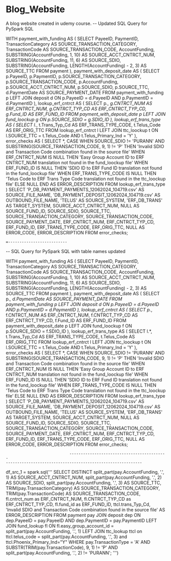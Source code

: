 # Blog_Website
A blog website created in udemy course.
-- Updated SQL Query for PySpark SQL

WITH payment_with_funding AS (
    SELECT
        PayeeID,
        PaymentID,
        TransactionCategory AS SOURCE_TRANSACTION_CATEGORY,
        TransactionCode AS SOURCE_TRANSACTION_CODE,
        AccountFunding,
        SUBSTRING(AccountFunding, 1, 10) AS SOURCE_ACCT_CNTRCT_NUM,
        SUBSTRING(AccountFunding, 11, 6) AS SOURCE_SDIO,
        SUBSTRING(AccountFunding, LENGTH(AccountFunding) - 2, 3) AS SOURCE_TTC
    FROM
        payment
),
payment_with_deposit_date AS (
    SELECT
        p.PayeeID,
        p.PaymentID,
        p.SOURCE_TRANSACTION_CATEGORY,
        p.SOURCE_TRANSACTION_CODE,
        p.AccountFunding,
        p.SOURCE_ACCT_CNTRCT_NUM,
        p.SOURCE_SDIO,
        p.SOURCE_TTC,
        d.PaymentDate AS SOURCE_PAYMENT_DATE
    FROM
        payment_with_funding p
    LEFT JOIN
        deposit d
    ON
        p.PayeeID = d.PayeeID AND p.PaymentID = d.PaymentID
),
lookup_erf_cntrct AS (
    SELECT
        p.*,
        g.CNTRCT_NUM AS ERF_CNTRCT_NUM,
        g.CNTRCT_TYP_CD AS ERF_CNTRCT_TYP_CD,
        g.Fund_ID AS ERF_FUND_ID
    FROM
        payment_with_deposit_date p
    LEFT JOIN
        fund_loockup g
    ON
        p.SOURCE_SDIO = g.SDIO_ID
),
lookup_erf_trans_type AS (
    SELECT
        l.*,
        t.Trans_Typ_Cd AS ERF_TRANS_TYPE_CODE,
        t.Telus_Code AS ERF_ORIG_TTC
    FROM
        lookup_erf_cntrct l
    LEFT JOIN
        ttc_loockup t
    ON
        l.SOURCE_TTC = t.Telus_Code AND t.Telus_Primary_Ind = 'Y'
),
error_checks AS (
    SELECT
        *,
        CASE
            WHEN SOURCE_SDIO != 'PURANN' AND SUBSTRING(SOURCE_TRANSACTION_CODE, 9, 1) != 'P' THEN
                'Invalid SDIO and Transaction Code combination found in the source file'
            WHEN ERF_CNTRCT_NUM IS NULL THEN
                'Easy Group Account ID to ERF CNTRCT_NUM translation not found in the fund_loockup file'
            WHEN ERF_FUND_ID IS NULL THEN
                'SDIO ID to ERF Fund ID translation not found in the fund_loockup file'
            WHEN ERF_TRANS_TYPE_CODE IS NULL THEN
                'Telus Code to ERF Trans Type Code translation not found in the ttc_loockup file'
            ELSE NULL
        END AS ERROR_DESCRIPTION
    FROM
        lookup_erf_trans_type
)
SELECT
    'P_DB_PAYMENT_PAYMENTS_12062024_104719.csv' AS SOURCE_FILE_NAME,
    'DB_PAYMENT_DEPOSIT_12062024_104719.csv' AS OUTBOUND_FILE_NAME,
    'TELUS' AS SOURCE_SYSTEM,
    'ERF_DB_TRANS' AS TARGET_SYSTEM,
    SOURCE_ACCT_CNTRCT_NUM,
    NULL AS SOURCE_FUND_ID,
    SOURCE_SDIO,
    SOURCE_TTC,
    SOURCE_TRANSACTION_CATEGORY,
    SOURCE_TRANSACTION_CODE,
    SOURCE_PAYMENT_DATE,
    ERF_CNTRCT_NUM,
    ERF_CNTRCT_TYP_CD,
    ERF_FUND_ID,
    ERF_TRANS_TYPE_CODE,
    ERF_ORIG_TTC,
    NULL AS ERROR_CODE,
    ERROR_DESCRIPTION
FROM
    error_checks;



	=--------------------------
 -- SQL Query for PySpark SQL with table names updated

WITH payment_with_funding AS (
    SELECT
        PayeeID,
        PaymentID,
        TransactionCategory AS SOURCE_TRANSACTION_CATEGORY,
        TransactionCode AS SOURCE_TRANSACTION_CODE,
        AccountFunding,
        SUBSTRING(AccountFunding, 1, 10) AS SOURCE_ACCT_CNTRCT_NUM,
        SUBSTRING(AccountFunding, 11, 6) AS SOURCE_SDIO,
        SUBSTRING(AccountFunding, LENGTH(AccountFunding) - 2, 3) AS SOURCE_TTC
    FROM
        payment
),
payment_with_deposit_date AS (
    SELECT
        p.*,
        d.PaymentDate AS SOURCE_PAYMENT_DATE
    FROM
        payment_with_funding p
    LEFT JOIN
        deposit d
    ON
        p.PayeeID = d.PayeeID AND p.PaymentID = d.PaymentID
),
lookup_erf_cntrct AS (
    SELECT
        p.*,
        f.CNTRCT_NUM AS ERF_CNTRCT_NUM,
        f.CNTRCT_TYP_CD AS ERF_CNTRCT_TYP_CD,
        f.Fund_ID AS ERF_FUND_ID
    FROM
        payment_with_deposit_date p
    LEFT JOIN
        fund_loockup f
    ON
        p.SOURCE_SDIO = f.SDIO_ID
),
lookup_erf_trans_type AS (
    SELECT
        l.*,
        t.Trans_Typ_Cd AS ERF_TRANS_TYPE_CODE,
        t.Telus_Code AS ERF_ORIG_TTC
    FROM
        lookup_erf_cntrct l
    LEFT JOIN
        ttc_loockup t
    ON
        l.SOURCE_TTC = t.Telus_Code AND t.Telus_Primary_Ind = 'Y'
),
error_checks AS (
    SELECT
        *,
        CASE
            WHEN SOURCE_SDIO != 'PURANN' AND SUBSTRING(SOURCE_TRANSACTION_CODE, 9, 1) != 'P' THEN
                'Invalid SDIO and Transaction Code combination found in the source file'
            WHEN ERF_CNTRCT_NUM IS NULL THEN
                'Easy Group Account ID to ERF CNTRCT_NUM translation not found in the fund_loockup file'
            WHEN ERF_FUND_ID IS NULL THEN
                'SDIO ID to ERF Fund ID translation not found in the fund_loockup file'
            WHEN ERF_TRANS_TYPE_CODE IS NULL THEN
                'Telus Code to ERF Trans Type Code translation not found in the ttc_loockup file'
            ELSE NULL
        END AS ERROR_DESCRIPTION
    FROM
        lookup_erf_trans_type
)
SELECT
    'P_DB_PAYMENT_PAYMENTS_12062024_104719.csv' AS SOURCE_FILE_NAME,
    'DB_PAYMENT_DEPOSIT_12062024_104719.csv' AS OUTBOUND_FILE_NAME,
    'TELUS' AS SOURCE_SYSTEM,
    'ERF_DB_TRANS' AS TARGET_SYSTEM,
    SOURCE_ACCT_CNTRCT_NUM,
    NULL AS SOURCE_FUND_ID,
    SOURCE_SDIO,
    SOURCE_TTC,
    SOURCE_TRANSACTION_CATEGORY,
    SOURCE_TRANSACTION_CODE,
    SOURCE_PAYMENT_DATE,
    ERF_CNTRCT_NUM,
    ERF_CNTRCT_TYP_CD,
    ERF_FUND_ID,
    ERF_TRANS_TYPE_CODE,
    ERF_ORIG_TTC,
    NULL AS ERROR_CODE,
    ERROR_DESCRIPTION
FROM
    error_checks;

								
								
								-------------------------------------------
	------------------------------------------------------------
 df_src_1 = spark.sql(''' SELECT DISTINCT 
    split_part(pay.AccountFunding, '.', 1) AS SOURCE_ACCT_CNTRCT_NUM,
    split_part(pay.AccountFunding, '.', 2) AS SOURCE_SDIO,
    split_part(pay.AccountFunding, '.', 3) AS SOURCE_TTC,
    TRIM(pay.TransactionCategory) AS SOURCE_TRANSACTION_CATEGORY,
    TRIM(pay.TransactionCode) AS SOURCE_TRANSACTION_CODE,
    fl.cntrct_num as ERF_CNTRCT_NUM,
    fl.CNTRCT_TYP_CD as ERF_CNTRCT_TYP_CD,
    fl.fund_id as ERF_FUND_ID,
    ttcl.trans_Typ_Cd,
    'Invalid SDIO and Transaction Code combination found in the source file' AS ERROR_DESCRIPTION
FROM 
    payment pay
JOIN 
    deposit dep ON dep.PayeeID = pay.PayeeID AND dep.PaymentID = pay.PaymentID
LEFT JOIN 
    fund_lookup fl ON fl.easy_group_account_id = split_part(pay.AccountFunding, '.', 1)
LEFT JOIN 
    ttc_lookup ttcl on ttcl.telus_code = split_part(pay.AccountFunding, '.', 3) and ttcl.Phoenix_Primary_Ind="Y"
WHERE 
    pay.TransactionType = 'A' 
    AND SUBSTR(TRIM(pay.TransactionCode), 9, 1) != 'P' 
    AND split_part(pay.AccountFunding, '.', 2) != 'PURANN';
 ''')
								

					
